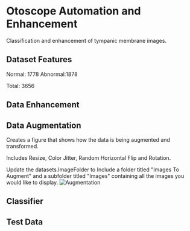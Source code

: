 # Otoscope Automation and Enhancement
Classification and enhancement of tympanic membrane images. 

## Dataset Features
 Normal: 1778
 Abnormal:1878
 
 Total: 3656


## Data Enhancement

## Data Augmentation
 Creates a figure that shows how the data is being augmented and transformed.  
   
 Includes Resize, Color Jitter, Random Horizontal Flip and Rotation.  
    
 Update the datasets.ImageFolder to Include a folder titled "Images To Augment" and a subfolder titled "Images" containing all the images you would like to display.  ![Augmentation](augmentation.jpg)

## Classifier

## Test Data

